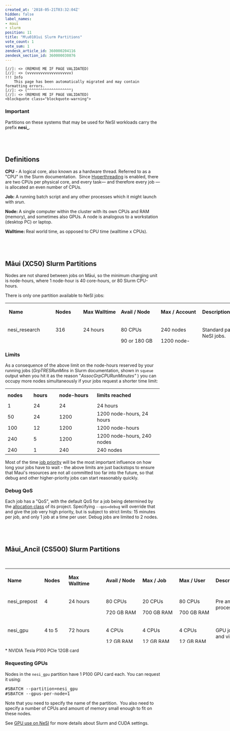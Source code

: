 ```yaml
---
created_at: '2018-05-21T03:32:04Z'
hidden: false
label_names:
- maui
- slurm
position: 11
title: "M\u0101ui Slurm Partitions"
vote_count: 1
vote_sum: 1
zendesk_article_id: 360000204116
zendesk_section_id: 360000030876
---
```



    [//]: <> (REMOVE ME IF PAGE VALIDATED)
    [//]: <> (vvvvvvvvvvvvvvvvvvvv)
    !!! Info
        This page has been automatically migrated and may contain formatting errors.
    [//]: <> (^^^^^^^^^^^^^^^^^^^^)
    [//]: <> (REMOVE ME IF PAGE VALIDATED)
    <blockquote class="blockquote-warning">
<h3 id="prerequisites">Important</h3>
<p>Partitions on these systems that may be used for NeSI workloads carry the prefix <strong>nesi_</strong>.</p>
</blockquote>
<h2> </h2>
<h2>Definitions</h2>
<p><strong>CPU</strong> - A logical core, also known as a hardware thread. Referred to as a "CPU" in the Slurm documentation.  Since <a href="https://support.nesi.org.nz/hc/en-gb/articles/360000568236/" target="_self">Hyperthreading</a> is enabled, there are two CPUs per physical core, and every task— and therefore every job — is allocated an even number of CPUs.</p>
<p><strong>Job:</strong> A running batch script and any other processes which it might launch with <em>srun</em>.</p>
<p><strong>Node: </strong>A single computer within the cluster with its own CPUs and RAM (memory), and sometimes also GPUs. A node is analogous to a workstation (desktop PC) or laptop.</p>
<p><strong>Walltime: </strong>Real world time, as opposed to CPU time (walltime x CPUs).</p>
<h2> </h2>
<h2>Māui (XC50) Slurm Partitions</h2>
<p>Nodes are not shared between jobs on Māui, so the minimum charging unit is node-hours, where 1 node-hour is 40 core-hours, or 80 Slurm CPU-hours.</p>
<p>There is only one partition available to NeSI jobs:</p>
<table style="height: 135px; width: 850px;">
<tbody>
<tr style="height: 46px;">
<td style="width: 148.15px; height: 46px;">
<p><strong> Name</strong><strong> </strong></p>
</td>
<td style="width: 79.7833px; height: 46px;">
<p><strong>Nodes</strong></p>
</td>
<td style="width: 115.8px; height: 46px;">
<p><strong>Max Walltime</strong></p>
</td>
<td style="width: 131.333px; height: 46px;">
<p><strong>Avail / Node</strong></p>
</td>
<td style="width: 131.333px; height: 46px;">
<p><strong>Max / Account</strong></p>
</td>
<td style="width: 226.6px; height: 46px;">
<p><strong>Description</strong></p>
</td>
</tr>
<tr style="height: 89px;">
<td style="width: 148.15px; vertical-align: top; height: 89px;">
<p>nesi_research</p>
</td>
<td style="width: 79.7833px; vertical-align: top; height: 89px;">
<p>316</p>
</td>
<td style="width: 115.8px; vertical-align: top; height: 89px;">
<p>24 hours</p>
</td>
<td style="width: 131.333px; vertical-align: top; height: 89px;">
<p>80 CPUs</p>
<p>90 or 180 GB RAM</p>
</td>
<td style="width: 131.333px; vertical-align: top; height: 89px;">
<p>240 nodes</p>
<p>1200 node-hours running</p>
</td>
<td style="width: 226.6px; vertical-align: top; height: 89px;">
<p>Standard partition for all NeSI jobs.<br><br></p>
</td>
</tr>
</tbody>
</table>
<h3>Limits</h3>
<p>As a consequence of the above limit on the node-hours reserved by your running jobs (<em>GrpTRESRunMins</em> in Slurm documentation, shown in <code>squeue</code> output when you hit it as the reason "<em>AssocGrpCPURunMinutes"</em> ) you can occupy more nodes simultaneously if your jobs request a shorter time limit:</p>
<table style="width: 503.4755859375px;">
<tbody>
<tr style="height: 43px;">
<td style="width: 73px; height: 43px;"><strong>nodes</strong></td>
<td style="width: 73px; height: 43px;"><strong>hours</strong></td>
<td style="width: 120px; height: 43px;"><strong>node-hours</strong></td>
<td style="width: 227.4755859375px; height: 43px;"><strong>limits reached</strong></td>
</tr>
<tr style="height: 14.453857421875px;">
<td style="width: 73px; height: 14.453857421875px;">1</td>
<td style="width: 73px; height: 14.453857421875px;">24</td>
<td style="width: 120px; height: 14.453857421875px;">24</td>
<td style="width: 227.4755859375px; height: 14.453857421875px;">24 hours</td>
</tr>
<tr style="height: 21px;">
<td style="width: 73px; height: 21px;">50</td>
<td style="width: 73px; height: 21px;">24</td>
<td style="width: 120px; height: 21px;">1200</td>
<td style="width: 227.4755859375px; height: 21px;">1200 node-hours, 24 hours</td>
</tr>
<tr style="height: 21px;">
<td style="width: 73px; height: 21px;">100</td>
<td style="width: 73px; height: 21px;">12</td>
<td style="width: 120px; height: 21px;">1200</td>
<td style="width: 227.4755859375px; height: 21px;">1200 node-hours</td>
</tr>
<tr style="height: 21px;">
<td style="width: 73px; height: 21px;">240</td>
<td style="width: 73px; height: 21px;">5</td>
<td style="width: 120px; height: 21px;">1200</td>
<td style="width: 227.4755859375px; height: 21px;">1200 node-hours, 240 nodes</td>
</tr>
<tr style="height: 21px;">
<td style="width: 73px; height: 21px;">240</td>
<td style="width: 73px; height: 21px;">1</td>
<td style="width: 120px; height: 21px;">240</td>
<td style="width: 227.4755859375px; height: 21px;">240 nodes </td>
</tr>
</tbody>
</table>
<p>Most of the time <a href="https://support.nesi.org.nz/hc/en-gb/articles/360000201636" target="_self">job priority</a> will be the most important influence on how long your jobs have to wait - the above limits are just backstops to ensure that Maui's resources are not all committed too far into the future, so that debug and other higher-priority jobs can start reasonably quickly.</p>
<h3>Debug QoS</h3>
<p>Each job has a "QoS", with the default QoS for a job being determined by the <a href="https://support.nesi.org.nz/hc/en-gb/articles/360000202535-Overview">allocation class</a> of its project. Specifying <code>--qos=debug</code> will override that and give the job very high priority, but is subject to strict limits: 15 minutes per job, and only 1 job at a time per user. Debug jobs are limited to 2 nodes.<a name="_Toc514341606"></a></p>
<h2> </h2>
<h2>Māui_Ancil (CS500) Slurm Partitions</h2>
<p> </p>
<table style="height: 242px; width: 850px;">
<tbody>
<tr style="height: 46px;">
<td style="height: 49px; width: 104.55px;">
<p><strong>Name</strong></p>
</td>
<td style="height: 49px; width: 64.35px;">
<p><strong>Nodes</strong></p>
</td>
<td style="height: 49px; width: 110.567px;">
<p><strong>Max Walltime</strong></p>
</td>
<td style="height: 49px; width: 110.567px;">
<p><strong>Avail / Node</strong></p>
</td>
<td style="height: 49px; width: 111.583px;">
<p><strong>Max / Job</strong></p>
</td>
<td style="height: 49px; width: 110.583px;">
<p><strong>Max / User</strong></p>
</td>
<td style="height: 49px; width: 159.8px;">
<p><strong>Description</strong></p>
</td>
</tr>
<tr style="height: 91px;">
<td style="height: 36px; width: 104.55px; vertical-align: top;">
<p>nesi_prepost</p>
</td>
<td style="height: 36px; width: 64.35px; vertical-align: top;">
<p>4</p>
</td>
<td style="height: 36px; width: 110.567px; vertical-align: top;">
<p>24 hours</p>
</td>
<td style="height: 36px; width: 110.567px; vertical-align: top;">
<p>80 CPUs</p>
<p>720 GB RAM</p>
</td>
<td style="height: 36px; width: 111.583px; vertical-align: top;">
<p>20 CPUs</p>
<p>700 GB RAM</p>
</td>
<td style="height: 36px; width: 110.583px; vertical-align: top;">
<p>80 CPUs</p>
<p>700 GB RAM</p>
</td>
<td style="height: 36px; width: 159.8px; vertical-align: top;">
<p>Pre and post processing tasks.</p>
</td>
</tr>
<tr style="height: 103.2337646484375px;">
<td style="height: 87px; width: 104.55px; vertical-align: top;">
<p>nesi_gpu</p>
</td>
<td style="height: 87px; width: 64.35px; vertical-align: top;">
<p>4 to 5</p>
</td>
<td style="height: 87px; width: 110.567px; vertical-align: top;">
<p>72 hours</p>
</td>
<td style="height: 87px; width: 110.567px; vertical-align: top;">
<p>4 CPUs</p>
<p>12 GB RAM</p>
<p>1 P100 GPU*</p>
</td>
<td style="height: 87px; width: 111.583px; vertical-align: top;">
<p>4 CPUs</p>
<p>12 GB RAM</p>
<p>1 P100 GPU</p>
</td>
<td style="height: 87px; width: 110.583px; vertical-align: top;">
<p>4 CPUs</p>
<p>12 GB RAM</p>
<p>1 P100 GPU</p>
</td>
<td style="height: 87px; width: 159.8px; vertical-align: top;">
<p>GPU jobs and visualisation. </p>
</td>
</tr>
<tr style="height: 70px;">
<td style="height: 70px; width: 104.55px; vertical-align: top;">
<p>nesi_igpu</p>
</td>
<td style="height: 70px; width: 64.35px; vertical-align: top;">
<p>0 to 1</p>
</td>
<td style="height: 70px; width: 110.567px; vertical-align: top;">
<p>2 hours</p>
</td>
<td style="height: 70px; width: 110.567px; vertical-align: top;">
<p>4 CPUs</p>
<p>12 GB RAM</p>
<p>1 P100 GPU*</p>
</td>
<td style="height: 70px; width: 111.583px; vertical-align: top;">
<p>4 CPUs</p>
<p>12 GB RAM</p>
<p>1 P100 GPU</p>
</td>
<td style="height: 70px; width: 110.583px; vertical-align: top;">
<p>4 CPUs</p>
<p>12 GB RAM</p>
<p>1 P100 GPU</p>
</td>
<td style="height: 70px; width: 159.8px; vertical-align: top;">
<p>Interactive GPU access 7am - 8pm.</p>
</td>
</tr>
</tbody>
</table>
<p>* <span class="">NVIDIA Tesla P100 PCIe 12GB card</span></p>
<h3 id="req_gpu">Requesting GPUs</h3>
<p>Nodes in the <code>nesi_gpu</code> partition have 1 P100 GPU card each. You can request it using:</p>
<pre>#SBATCH --partition=nesi_gpu<br>#SBATCH --gpus-per-node=1</pre>
<p>Note that you need to specify the name of the partition.  You also need to specify a number of CPUs and amount of memory small enough to fit on these nodes.</p>
<p>See <a href="https://support.nesi.org.nz/hc/en-gb/articles/360001471955" target="_self" rel="undefined">GPU use on NeSI</a> for more details about Slurm and CUDA settings.</p>
<p> </p>